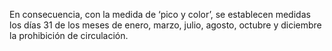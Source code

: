 En consecuencia, con la medida de ‘pico y color’, se establecen medidas los días 31 de los meses de enero, marzo, julio, agosto, octubre y diciembre la prohibición de circulación.
